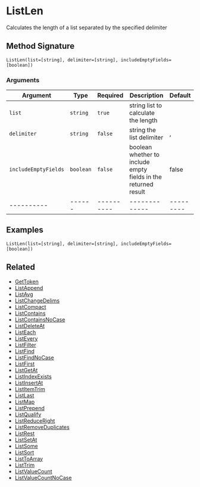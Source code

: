 # ListLen

Calculates the length of a list separated by the specified delimiter

## Method Signature

```
ListLen(list=[string], delimiter=[string], includeEmptyFields=[boolean])
```

### Arguments

| Argument             | Type      | Required   | Description                                                    | Default   |
| -------------------- | --------- | ---------- | -------------------------------------------------------------- | --------- |
| `list`               | `string`  | `true`     | string list to calculate the length                            |           |
| `delimiter`          | `string`  | `false`    | string the list delimiter                                      | ,         |
| `includeEmptyFields` | `boolean` | `false`    | boolean whether to include empty fields in the returned result | false     |
| ----------           | ------    | ---------- | -------------                                                  | --------- |

## Examples

```
ListLen(list=[string], delimiter=[string], includeEmptyFields=[boolean])
```

## Related

* [GetToken](gettoken.md)
* [ListAppend](listappend.md)
* [ListAvg](listavg.md)
* [ListChangeDelims](listchangedelims.md)
* [ListCompact](listcompact.md)
* [ListContains](listcontains.md)
* [ListContainsNoCase](listcontainsnocase.md)
* [ListDeleteAt](listdeleteat.md)
* [ListEach](listeach.md)
* [ListEvery](listevery.md)
* [ListFilter](listfilter.md)
* [ListFind](listfind.md)
* [ListFindNoCase](listfindnocase.md)
* [ListFirst](listfirst.md)
* [ListGetAt](listgetat.md)
* [ListIndexExists](listindexexists.md)
* [ListInsertAt](listinsertat.md)
* [ListItemTrim](listitemtrim.md)
* [ListLast](listlast.md)
* [ListMap](listmap.md)
* [ListPrepend](listprepend.md)
* [ListQualify](listqualify.md)
* [ListReduceRight](listreduceright.md)
* [ListRemoveDuplicates](listremoveduplicates.md)
* [ListRest](listrest.md)
* [ListSetAt](listsetat.md)
* [ListSome](listsome.md)
* [ListSort](listsort.md)
* [ListToArray](listtoarray.md)
* [ListTrim](listtrim.md)
* [ListValueCount](listvaluecount.md)
* [ListValueCountNoCase](listvaluecountnocase.md)

